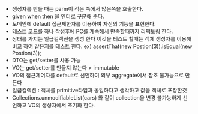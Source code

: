 * 생성자를 만들 때는 parm이 적은 쪽에서 많은쪽을 호출한다.
* given when then 을 엔터로 구분해 준다.
* 도메인에 default 접근제한자를 이용하여 자신의 기능을 표현한다.
* 테스트 코드를 하나 작성후에 PC를 계속해서 만족할때까지 리팩토링 한다.
* 상태를 가지는 일급컬렉션을 생성 한다
	이것을 테스트 할때는 객체 생성자를 이용해 비교 하여 같은지를 테스트 한다.
	ex) assertThat(new Postion(3)).isEqual(new Postion(3));
* DTO는 get/setter를 사용 가능
* VO는 get/setter를 만들지 않는다 > immutable
* VO의 접근제어자를 default로 선언하여 외부 aggregate에서 참조 불가능으로 만든다
* 일급컬렉션 : 객체를 primitive타입과 동일하다고 생각하고 값을 객체로 포장한것
* Collections.unmodifiableList(cars) 와 같이 collection을 변경 불가능하게 선언하고 VO의 생성자에서 초기화 한다.